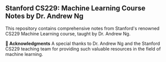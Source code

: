 <h2><b>Stanford CS229: Machine Learning Course Notes by Dr. Andrew Ng</b></h2>
This repository contains comprehensive notes from Stanford's renowned CS229 Machine Learning course, taught by Dr. Andrew Ng.


🤝<b> Acknowledgments</b>
A special thanks to Dr. Andrew Ng and the Stanford CS229 teaching team for providing such valuable resources in the field of machine learning.
